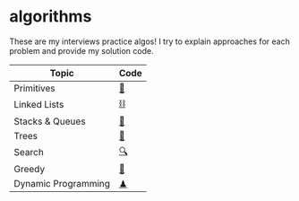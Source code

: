 # algorithms

These are my interviews practice algos! I try to explain approaches for each problem and provide my solution code.

| Topic               | Code             |
| ------------------- | ---------------- |
| Primitives          | [🔢][primitives] |
| Linked Lists        | [⛓][linked-list] |
| Stacks & Queues     | [🥞][stacks]     |
| Trees               | [🌳][trees]      |
| Search              | [🔍][search]     |
| Greedy              | [🤑][greedy]     |
| Dynamic Programming | [♟][dp]          |

[linked-list]: linked-lists
[stacks]: stacks-queues
[primitives]: primitives
[trees]: trees
[search]: search
[greedy]: greedy
[dp]: dynamic-programming
